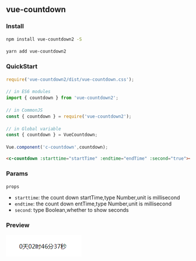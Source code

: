 ## vue-countdown

### Install

```bash
npm install vue-countdown2 -S

yarn add vue-countdown2
```

### QuickStart
```javascript
require('vue-countdown2/dist/vue-countdown.css');

// in ES6 modules
import { countdown } from 'vue-countdown2';

// in CommonJS
const { countdown } = require('vue-countdown2');

// in Global variable
const { countdown } = VueCountdown;

Vue.component('c-countdown',countdown);
```
```html
<c-countdown :starttime="startTime" :endtime="endTime" :second="true"></c-countdown>
```

### Params

`props`
- `starttime`: the count down startTime,type Number,unit is millisecond
- `endtime`: the count down entTime,type Number,unit is millisecond
- `second`: type Boolean,whether to show seconds

### Preview

![countdown image](./doc/countdown.png)